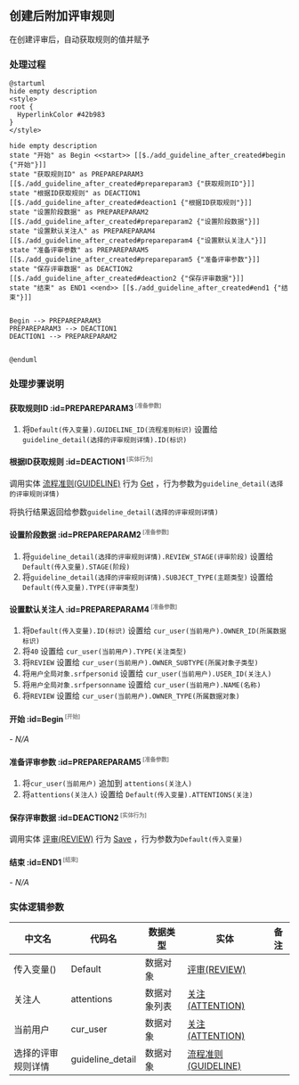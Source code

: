 ## 创建后附加评审规则 <!-- {docsify-ignore-all} -->

   在创建评审后，自动获取规则的值并赋予

### 处理过程

```plantuml
@startuml
hide empty description
<style>
root {
  HyperlinkColor #42b983
}
</style>

hide empty description
state "开始" as Begin <<start>> [[$./add_guideline_after_created#begin {"开始"}]]
state "获取规则ID" as PREPAREPARAM3  [[$./add_guideline_after_created#prepareparam3 {"获取规则ID"}]]
state "根据ID获取规则" as DEACTION1  [[$./add_guideline_after_created#deaction1 {"根据ID获取规则"}]]
state "设置阶段数据" as PREPAREPARAM2  [[$./add_guideline_after_created#prepareparam2 {"设置阶段数据"}]]
state "设置默认关注人" as PREPAREPARAM4  [[$./add_guideline_after_created#prepareparam4 {"设置默认关注人"}]]
state "准备评审参数" as PREPAREPARAM5  [[$./add_guideline_after_created#prepareparam5 {"准备评审参数"}]]
state "保存评审数据" as DEACTION2  [[$./add_guideline_after_created#deaction2 {"保存评审数据"}]]
state "结束" as END1 <<end>> [[$./add_guideline_after_created#end1 {"结束"}]]


Begin --> PREPAREPARAM3
PREPAREPARAM3 --> DEACTION1
DEACTION1 --> PREPAREPARAM2


@enduml
```


### 处理步骤说明

#### 获取规则ID :id=PREPAREPARAM3<sup class="footnote-symbol"> <font color=gray size=1>[准备参数]</font></sup>



1. 将`Default(传入变量).GUIDELINE_ID(流程准则标识)` 设置给  `guideline_detail(选择的评审规则详情).ID(标识)`

#### 根据ID获取规则 :id=DEACTION1<sup class="footnote-symbol"> <font color=gray size=1>[实体行为]</font></sup>



调用实体 [流程准则(GUIDELINE)](module/TestMgmt/guideline.md) 行为 [Get](module/TestMgmt/guideline#行为) ，行为参数为`guideline_detail(选择的评审规则详情)`

将执行结果返回给参数`guideline_detail(选择的评审规则详情)`

#### 设置阶段数据 :id=PREPAREPARAM2<sup class="footnote-symbol"> <font color=gray size=1>[准备参数]</font></sup>



1. 将`guideline_detail(选择的评审规则详情).REVIEW_STAGE(评审阶段)` 设置给  `Default(传入变量).STAGE(阶段)`
2. 将`guideline_detail(选择的评审规则详情).SUBJECT_TYPE(主题类型)` 设置给  `Default(传入变量).TYPE(评审类型)`

#### 设置默认关注人 :id=PREPAREPARAM4<sup class="footnote-symbol"> <font color=gray size=1>[准备参数]</font></sup>



1. 将`Default(传入变量).ID(标识)` 设置给  `cur_user(当前用户).OWNER_ID(所属数据标识)`
2. 将`40` 设置给  `cur_user(当前用户).TYPE(关注类型)`
3. 将`REVIEW` 设置给  `cur_user(当前用户).OWNER_SUBTYPE(所属对象子类型)`
4. 将`用户全局对象.srfpersonid` 设置给  `cur_user(当前用户).USER_ID(关注人)`
5. 将`用户全局对象.srfpersonname` 设置给  `cur_user(当前用户).NAME(名称)`
6. 将`REVIEW` 设置给  `cur_user(当前用户).OWNER_TYPE(所属数据对象)`

#### 开始 :id=Begin<sup class="footnote-symbol"> <font color=gray size=1>[开始]</font></sup>



*- N/A*
#### 准备评审参数 :id=PREPAREPARAM5<sup class="footnote-symbol"> <font color=gray size=1>[准备参数]</font></sup>



1. 将`cur_user(当前用户)` 追加到  `attentions(关注人)`
2. 将`attentions(关注人)` 设置给  `Default(传入变量).ATTENTIONS(关注)`

#### 保存评审数据 :id=DEACTION2<sup class="footnote-symbol"> <font color=gray size=1>[实体行为]</font></sup>



调用实体 [评审(REVIEW)](module/TestMgmt/review.md) 行为 [Save](module/TestMgmt/review#行为) ，行为参数为`Default(传入变量)`

#### 结束 :id=END1<sup class="footnote-symbol"> <font color=gray size=1>[结束]</font></sup>



*- N/A*



### 实体逻辑参数

|    中文名   |    代码名    |  数据类型    |  实体   |备注 |
| --------| --------| -------- | -------- | --------   |
|传入变量(<i class="fa fa-check"/></i>)|Default|数据对象|[评审(REVIEW)](module/TestMgmt/review.md)||
|关注人|attentions|数据对象列表|[关注(ATTENTION)](module/Base/attention.md)||
|当前用户|cur_user|数据对象|[关注(ATTENTION)](module/Base/attention.md)||
|选择的评审规则详情|guideline_detail|数据对象|[流程准则(GUIDELINE)](module/TestMgmt/guideline.md)||
